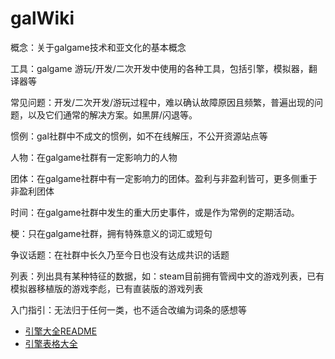 # galWiki
概念：关于galgame技术和亚文化的基本概念

工具：galgame 游玩/开发/二次开发中使用的各种工具，包括引擎，模拟器，翻译器等

常见问题：开发/二次开发/游玩过程中，难以确认故障原因且频繁，普遍出现的问题，以及它们通常的解决方案。如黑屏/闪退等。

惯例：gal社群中不成文的惯例，如不在线解压，不公开资源站点等

人物：在galgame社群有一定影响力的人物

团体：在galgame社群中有一定影响力的团体。盈利与非盈利皆可，更多侧重于非盈利团体

时间：在galgame社群中发生的重大历史事件，或是作为常例的定期活动。

梗：只在galgame社群，拥有特殊意义的词汇或短句

争议话题：在社群中长久乃至今日也没有达成共识的话题

列表：列出具有某种特征的数据，如：steam目前拥有管阀中文的游戏列表，已有模拟器移植版的游戏李彪，已有直装版的游戏列表

入门指引：无法归于任何一类，也不适合改编为词条的感想等

+ [引擎大全README](oldREADME.md)
+ [引擎表格大全](table.md)
